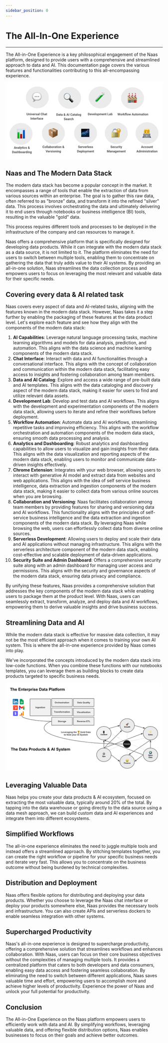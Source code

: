```yaml
---
sidebar_position: 0
---
```


# The All-In-One Experience
---

The All-in-One Experience is a key philosophical engagement of the Naas platform, designed to provide users with a comprehensive and streamlined approach to data and AI. This documentation page covers the various features and functionalities contributing to this all-encompassing experience.

![allinone](./img/allin.png)

## Naas and The Modern Data Stack

The modern data stack has become a popular concept in the market. It encompasses a range of tools that enable the extraction of data from various sources within an enterprise. The goal is to gather this raw data, often referred to as "bronze" data, and transform it into the refined "silver" data. This process involves orchestrating the data and ultimately delivering it to end users through notebooks or business intelligence (BI) tools, resulting in the valuable "gold" data.

This process requires different tools and processes to be deployed in the infrastructure of the company and can resources to manage it. 

Naas offers a comprehensive platform that is specifically designed for developing data products. While it can integrate with the modern data stack as a data source, it is not limited to it. The platform eliminates the need for users to switch between multiple tools, enabling them to concentrate on gathering the data that truly adds value to their AI systems. By providing an all-in-one solution, Naas streamlines the data collection process and empowers users to focus on leveraging the most relevant and valuable data for their specific needs.

## Covering every data & AI related task

Naas covers every aspect of data and AI-related tasks, aligning with the features known in the modern data stack. However, Naas takes it a step further by enabling the packaging of these features at the data product level. Let's explore each feature and see how they align with the components of the modern data stack:

1. **AI Capabilities**: Leverage natural language processing tasks, machine learning algorithms and models for data analysis, prediction, and automation. This aligns with the data science and machine learning components of the modern data stack.
2. **Chat Interface**: Interact with data and AI functionalities through a conversational interface. This aligns with the concept of collaboration and communication within the modern data stack, facilitating easy access to insights and fostering collaboration among team members.
3. **Data and AI Catalog**: Explore and access a wide range of pre-built data and AI templates. This aligns with the data cataloging and discovery aspect of the modern data stack, making it easier for users to find and utilize relevant data assets.
4. **Development Lab**: Develop and test data and AI workflows. This aligns with the development and experimentation components of the modern data stack, allowing users to iterate and refine their workflows before deployment.
5. **Workflow Automation**: Automate data and AI workflows, streamlining repetitive tasks and improving efficiency. This aligns with the workflow orchestration and automation components of the modern data stack, ensuring smooth data processing and analysis.
6. **Analytics and Dashboarding**: Robust analytics and dashboarding capabilities to allow users to visualize and gain insights from their data. This aligns with the data visualization and reporting aspects of the modern data stack, enabling users to monitor and communicate data-driven insights effectively.
7. **Chrome Extension**: Integrates with your web browser, allowing users to interact with generative AI model and extract data from websites and web applications. This aligns with the idea of self service business intelligence, data extraction and ingestion components of the modern data stack, making it easier to collect data from various online sources when you are browsing.
8. **Collaboration and Versioning**: Naas facilitates collaboration among team members by providing features for sharing and versioning data and AI workflows. This functionality aligns with the principles of self-service business intelligence and the data extraction and ingestion components of the modern data stack. By leveraging Naas while browsing the web, users can effortlessly collect data from diverse online sources.
9. **Serverless Development**: Allowing users to deploy and scale their data and AI applications without managing infrastructure. This aligns with the serverless architecture component of the modern data stack, enabling cost-effective and scalable deployment of data-driven applications.
10. **Security Suite and Admin Dashboard**: Offers a comprehensive security suite along with an admin dashboard for managing user access and permissions. This aligns with the security and governance aspects of the modern data stack, ensuring data privacy and compliance.

By unifying these features, Naas provides a comprehensive solution that addresses the key components of the modern data stack while enabling users to package them at the product level. With Naas, users can seamlessly extract, transform, analyze, and deploy data and AI workflows, empowering them to derive valuable insights and drive business success.

## Streamlining Data and AI

While the modern data stack is effective for massive data collection, it may not be the most efficient approach when it comes to training your own AI system. This is where the all-in-one experience provided by Naas comes into play.

We've incorporated the concepts introduced by the modern data stack into low-code functions. When you combine these functions with our notebooks templates, you can leverage them as building blocks to create data products targeted to specific business needs.

![streamlinedataproduct](./img/dataproductplatform.png)

## Leveraging Valuable Data

Naas helps you create your data products & AI ecosystem, focused on extracting the most valuable data, typically around 20% of the total. By tapping into the data warehouse or going directly to the data source using a data mesh approach, we can build custom data and AI experiences and integrate them into different ecosystems.

## Simplified Workflows

The all-in-one experience eliminates the need to juggle multiple tools and instead offers a streamlined approach. By stitching templates together, you can create the right workflow or pipeline for your specific business needs and iterate very fast. This allows you to concentrate on the business outcome without being burdened by technical complexities.

## Distribution and Deployment

Naas offers flexible options for distributing and deploying your data products. Whether you choose to leverage the Naas chat interface or deploy your products somewhere else, Naas provides the necessary tools and infrastructure. You can also create APIs and serverless dockers to enable seamless integration with other systems.

## Supercharged Productivity

Naas's all-in-one experience is designed to supercharge productivity, offering a comprehensive solution that streamlines workflows and enhances collaboration. With Naas, users can focus on their core business objectives without the complexities of managing multiple tools. It provides a centralized platform that caters to both developers and data consumers, enabling easy data access and fostering seamless collaboration. By eliminating the need to switch between different applications, Naas saves valuable time and effort, empowering users to accomplish more and achieve higher levels of productivity. Experience the power of Naas and unlock your full potential for productivity.

## Conclusion

The All-in-One Experience on the Naas platform empowers users to efficiently work with data and AI. By simplifying workflows, leveraging valuable data, and offering flexible distribution options, Naas enables businesses to focus on their goals and achieve better outcomes.